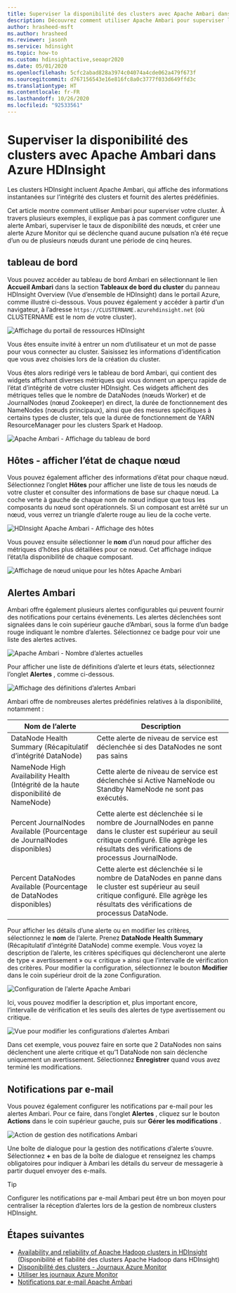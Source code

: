 ```yaml
---
title: Superviser la disponibilité des clusters avec Apache Ambari dans Azure HDInsight
description: Découvrez comment utiliser Apache Ambari pour superviser la disponibilité et l’intégrité des clusters.
author: hrasheed-msft
ms.author: hrasheed
ms.reviewer: jasonh
ms.service: hdinsight
ms.topic: how-to
ms.custom: hdinsightactive,seoapr2020
ms.date: 05/01/2020
ms.openlocfilehash: 5cfc2abad828a3974c04074a4cde062a479f673f
ms.sourcegitcommit: d767156543e16e816fc8a0c3777f033d649ffd3c
ms.translationtype: HT
ms.contentlocale: fr-FR
ms.lasthandoff: 10/26/2020
ms.locfileid: "92533561"
---
```

# <a name="how-to-monitor-cluster-availability-with-apache-ambari-in-azure-hdinsight"></a>Superviser la disponibilité des clusters avec Apache Ambari dans Azure HDInsight

Les clusters HDInsight incluent Apache Ambari, qui affiche des informations instantanées sur l’intégrité des clusters et fournit des alertes prédéfinies.

Cet article montre comment utiliser Ambari pour superviser votre cluster. À travers plusieurs exemples, il explique pas à pas comment configurer une alerte Ambari, superviser le taux de disponibilité des nœuds, et créer une alerte Azure Monitor qui se déclenche quand aucune pulsation n’a été reçue d’un ou de plusieurs nœuds durant une période de cinq heures.

## <a name="dashboard"></a>tableau de bord

Vous pouvez accéder au tableau de bord Ambari en sélectionnant le lien **Accueil Ambari** dans la section **Tableaux de bord du cluster** du panneau HDInsight Overview (Vue d’ensemble de HDInsight) dans le portail Azure, comme illustré ci-dessous. Vous pouvez également y accéder à partir d’un navigateur, à l’adresse `https://CLUSTERNAME.azurehdinsight.net` (où CLUSTERNAME est le nom de votre cluster).

![Affichage du portail de ressources HDInsight](media/hdinsight-cluster-availability/azure-portal-dashboard-ambari.png)

Vous êtes ensuite invité à entrer un nom d’utilisateur et un mot de passe pour vous connecter au cluster. Saisissez les informations d’identification que vous avez choisies lors de la création du cluster.

Vous êtes alors redirigé vers le tableau de bord Ambari, qui contient des widgets affichant diverses métriques qui vous donnent un aperçu rapide de l’état d’intégrité de votre cluster HDInsight. Ces widgets affichent des métriques telles que le nombre de DataNodes (nœuds Worker) et de JournalNodes (nœud Zookeeper) en direct, la durée de fonctionnement des NameNodes (nœuds principaux), ainsi que des mesures spécifiques à certains types de cluster, tels que la durée de fonctionnement de YARN ResourceManager pour les clusters Spark et Hadoop.

![Apache Ambari - Affichage du tableau de bord](media/hdinsight-cluster-availability/apache-ambari-dashboard.png)

## <a name="hosts--view-individual-node-status"></a>Hôtes - afficher l’état de chaque nœud

Vous pouvez également afficher des informations d’état pour chaque nœud. Sélectionnez l’onglet **Hôtes** pour afficher une liste de tous les nœuds de votre cluster et consulter des informations de base sur chaque nœud. La coche verte à gauche de chaque nom de nœud indique que tous les composants du nœud sont opérationnels. Si un composant est arrêté sur un nœud, vous verrez un triangle d’alerte rouge au lieu de la coche verte.

![HDInsight Apache Ambari - Affichage des hôtes](media/hdinsight-cluster-availability/apache-ambari-hosts1.png)

Vous pouvez ensuite sélectionner le **nom** d’un nœud pour afficher des métriques d’hôtes plus détaillées pour ce nœud. Cet affichage indique l’état/la disponibilité de chaque composant.

![Affichage de nœud unique pour les hôtes Apache Ambari](media/hdinsight-cluster-availability/apache-ambari-hosts-node.png)

## <a name="ambari-alerts"></a>Alertes Ambari

Ambari offre également plusieurs alertes configurables qui peuvent fournir des notifications pour certains événements. Les alertes déclenchées sont signalées dans le coin supérieur gauche d’Ambari, sous la forme d’un badge rouge indiquant le nombre d’alertes. Sélectionnez ce badge pour voir une liste des alertes actives.

![Apache Ambari - Nombre d’alertes actuelles](media/hdinsight-cluster-availability/apache-ambari-alerts.png)

Pour afficher une liste de définitions d’alerte et leurs états, sélectionnez l’onglet **Alertes** , comme ci-dessous.

![Affichage des définitions d’alertes Ambari](media/hdinsight-cluster-availability/ambari-alerts-definitions.png)

Ambari offre de nombreuses alertes prédéfinies relatives à la disponibilité, notamment :

| Nom de l’alerte                        | Description   |
|---|---|
| DataNode Health Summary (Récapitulatif d’intégrité DataNode)           | Cette alerte de niveau de service est déclenchée si des DataNodes ne sont pas sains|
| NameNode High Availability Health (Intégrité de la haute disponibilité de NameNode) | Cette alerte de niveau de service est déclenchée si Active NameNode ou Standby NameNode ne sont pas exécutés.|
| Percent JournalNodes Available (Pourcentage de JournalNodes disponibles)    | Cette alerte est déclenchée si le nombre de JournalNodes en panne dans le cluster est supérieur au seuil critique configuré. Elle agrège les résultats des vérifications de processus JournalNode. |
| Percent DataNodes Available (Pourcentage de DataNodes disponibles)       | Cette alerte est déclenchée si le nombre de DataNodes en panne dans le cluster est supérieur au seuil critique configuré. Elle agrège les résultats des vérifications de processus DataNode.|


Pour afficher les détails d’une alerte ou en modifier les critères, sélectionnez le **nom** de l’alerte. Prenez **DataNode Health Summary** (Récapitulatif d’intégrité DataNode) comme exemple. Vous voyez la description de l’alerte, les critères spécifiques qui déclencheront une alerte de type « avertissement » ou « critique » ainsi que l’intervalle de vérification des critères. Pour modifier la configuration, sélectionnez le bouton **Modifier** dans le coin supérieur droit de la zone Configuration.

![Configuration de l’alerte Apache Ambari](media/hdinsight-cluster-availability/ambari-alert-configuration.png)

Ici, vous pouvez modifier la description et, plus important encore, l’intervalle de vérification et les seuils des alertes de type avertissement ou critique.

![Vue pour modifier les configurations d’alertes Ambari](media/hdinsight-cluster-availability/ambari-alert-configuration-edit.png)

Dans cet exemple, vous pouvez faire en sorte que 2 DataNodes non sains déclenchent une alerte critique et qu’1 DataNode non sain déclenche uniquement un avertissement. Sélectionnez **Enregistrer** quand vous avez terminé les modifications.

## <a name="email-notifications"></a>Notifications par e-mail

Vous pouvez également configurer les notifications par e-mail pour les alertes Ambari. Pour ce faire, dans l’onglet **Alertes** , cliquez sur le bouton **Actions** dans le coin supérieur gauche, puis sur **Gérer les modifications** .

![Action de gestion des notifications Ambari](media/hdinsight-cluster-availability/ambari-manage-notifications.png)

Une boîte de dialogue pour la gestion des notifications d’alerte s’ouvre. Sélectionnez **+** en bas de la boîte de dialogue et renseignez les champs obligatoires pour indiquer à Ambari les détails du serveur de messagerie à partir duquel envoyer des e-mails.

> [!TIP]
> Configurer les notifications par e-mail Ambari peut être un bon moyen pour centraliser la réception d’alertes lors de la gestion de nombreux clusters HDInsight.

## <a name="next-steps"></a>Étapes suivantes

- [Availability and reliability of Apache Hadoop clusters in HDInsight](./hdinsight-business-continuity.md) (Disponibilité et fiabilité des clusters Apache Hadoop dans HDInsight)
- [Disponibilité des clusters - Journaux Azure Monitor](./cluster-availability-monitor-logs.md)
- [Utiliser les journaux Azure Monitor](hdinsight-hadoop-oms-log-analytics-tutorial.md)
- [Notifications par e-mail Apache Ambari](apache-ambari-email.md)
